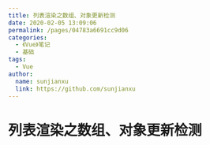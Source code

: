 ```yaml
---
title: 列表渲染之数组、对象更新检测
date: 2020-02-05 13:09:06
permalink: /pages/04783a6691cc9d06
categories:
  - 《Vue》笔记
  - 基础
tags:
  - Vue
author:
  name: sunjianxu
  link: https://github.com/sunjianxu
---
```


# 列表渲染之数组、对象更新检测
